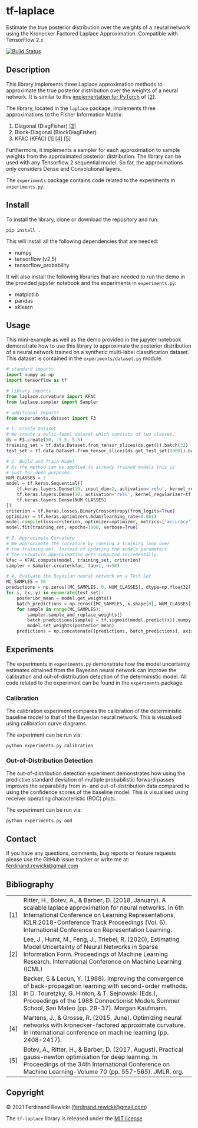 # tf-laplace
Estimate the true posterior distribution over the weights of a 
neural network using the Kronecker Factored Laplace Approximation. 
Compatible with TensorFlow 2.x

[![Build Status](https://travis-ci.com/ferewi/tf-laplace.svg?branch=main)](https://travis-ci.com/ferewi/tf-laplace)

## Description
This library implements three Laplace approximation methods to 
approximate the true posterior distribution over the weights of 
a neural network. It is similar to this 
[implementation for PyTorch](https://github.com/DLR-RM/curvature) of [[2]](#ref2).

The library, located in the `laplace` package, implements three 
approximations to the Fisher Information Matrix:

1. Diagonal (DiagFisher) [[3]](#ref3)
2. Block-Diagonal (BlockDiagFisher)
3. KFAC (KFAC) [[1]](#ref1) [[4]](#ref4) [[5]](#ref5)

Furthermore, it implements a sampler for each approximation to 
sample weights from the approximated posterior distribution. The
library can be used with any Tensorflow 2 sequential model. So far, 
the approximations only considers Dense and Convolutional layers.

The `experiments` package contains code related to the experiments 
in `experiments.py`.  

## Install

To install the library, clone or download the repository and run:
```
pip install .
```
This will install all the following dependencies that are needed:
* numpy
* tensorflow (v2.5)
* tensorflow_probability

It will also install the following libraries that are needed to run
the demo in the provided jupyter notebook and the experiments in 
`experiments.py`:
* matplotlib
* pandas
* sklearn

## Usage
This mini-example as well as the demo provided in the jupyter notebook 
demonstrate how to use this library to approximate the posterior 
distribution of a neural network trained on a synthetic multi-label
classification dataset. This dataset is contained in the 
`experiments/dataset.py` module.

```python
# standard imports
import numpy as np
import tensorflow as tf

# library imports
from laplace.curvature import KFAC
from laplace.sampler import Sampler

# additional imports
from experiments.dataset import F3

# 1. Create Dataset
# We create a multi-label dataset which consists of two classes.
ds = F3.create(50, -5.5, 5.5)
training_set = tf.data.Dataset.from_tensor_slices(ds.get()).batch(32)
test_set = tf.data.Dataset.from_tensor_slices(ds.get_test_set(2000)).batch(256)

# 2. Build and Train Model
# As the method can be applied to already trained models this is 
# just for demo purposes.
NUM_CLASSES = 2
model = tf.keras.Sequential([
    tf.keras.layers.Dense(10, input_dim=2, activation='relu', kernel_regularizer=tf.keras.regularizers.L2(0.001)),
    tf.keras.layers.Dense(10, activation='relu', kernel_regularizer=tf.keras.regularizers.L2(0.001)),
    tf.keras.layers.Dense(NUM_CLASSES)
])
criterion = tf.keras.losses.BinaryCrossentropy(from_logits=True)
optimizer = tf.keras.optimizers.Adam(learning_rate=0.001)
model.compile(loss=criterion, optimizer=optimizer, metrics=['accuracy'])
model.fit(training_set, epochs=1000, verbose=True)

# 3. Approximate Curvature
# We approximate the curvature by running a training loop over 
# the training set. Instead of updating the models parameters 
# the curvature approximation gets computed incrementally.
kfac = KFAC.compute(model, training_set, criterion)
sampler = Sampler.create(kfac, tau=1, n=50)

# 4. Evaluate the Bayesian neural network on a Test Set
MC_SAMPLES = 50
predictions = np.zeros([MC_SAMPLES, 0, NUM_CLASSES], dtype=np.float32)
for i, (x, y) in enumerate(test_set):
    posterior_mean = model.get_weights()
    batch_predictions = np.zeros([MC_SAMPLES, x.shape[0], NUM_CLASSES], dtype=np.float32)
    for sample in range(MC_SAMPLES):
        sampler.sample_and_replace_weights()
        batch_predictions[sample] = tf.sigmoid(model.predict(x)).numpy()
        model.set_weights(posterior_mean)
    predictions = np.concatenate([predictions, batch_predictions], axis=1)
```

## Experiments
The experiments in `experiments.py` demonstrate how the model 
uncertainty estimates obtained from the Bayesian neural network 
can improve the calibration and out-of-distribution detection of
the deterministic model. All code related to the experiment can
be found in the `experiments` package.

### Calibration
The calibration experiment compares the calibration of the 
deterministic baseline model to that of the Bayesian neural 
network. This is visualised using calibration curve diagrams.

The experiment can be run via:
```shell
python experiments.py calibration
```

### Out-of-Distribution Detection
The out-of-distribution detection experiment demonstrates how 
using the predictive standard deviation of multiple probabilistic
forward passes improves the separability from in- and out-of-distribution
data compared to using the confidence scores of the baseline model. 
This is visualised using receiver operating characteristic (ROC) 
plots.

The experiment can be run via:
```shell
python experiments.py ood
```

## Contact 
If you have any questions, comments, bug reports or feature requests please 
use the GitHub issue tracker or write me at: ferdinand.rewicki@gmail.com

## Bibliography

|   |   |
|---|---|
|[1]<a name="ref1"></a>|Ritter, H., Botev, A., & Barber, D. (2018, January). A scalable laplace approximation for neural networks. In 6th International Conference on Learning Representations, ICLR 2018-Conference Track Proceedings (Vol. 6). International Conference on Representation Learning.|
|[2]<a name="ref2"></a>|Lee, J., Humt, M., Feng, J., Triebel, R. (2020), Estimating Model Uncertainty of Neural Networks in Sparse Information Form. Proceedings of Machine Learning Research. International Conference on Machine Learning (ICML) |
|[3]<a name="ref3"></a>|Becker, S & Lecun, Y. (1988). Improving the convergence of back-propagation learning with second-order methods. In D. Touretzky, G. Hinton, & T. Sejnowski (Eds.), Proceedings of the 1988 Connectionist Models Summer School, San Mateo (pp. 29-37). Morgan Kaufmann.|
|[4]<a name="ref4"></a>|Martens, J., & Grosse, R. (2015, June). Optimizing neural networks with kronecker-factored approximate curvature. In International conference on machine learning (pp. 2408-2417).|
|[5]<a name="ref5"></a>|Botev, A., Ritter, H., & Barber, D. (2017, August). Practical gauss-newton optimisation for deep learning. In Proceedings of the 34th International Conference on Machine Learning-Volume 70 (pp. 557-565). JMLR. org.|

## Copyright
&copy; 2021 Ferdinand Rewicki (ferdinand.rewicki@gmail.com)

The `tf-laplace` library is released under the [MIT license](https://github.com/ferewi/tf-laplace/blob/main/LICENSE)